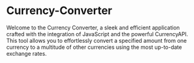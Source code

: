 # Currency-Converter
Welcome to the Currency Converter, a sleek and efficient application crafted with the integration of JavaScript and the powerful CurrencyAPI. This tool allows you to effortlessly convert a specified amount from one currency to a multitude of other currencies using the most up-to-date exchange rates.
